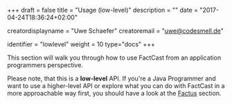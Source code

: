 +++
draft = false
title = "Usage (low-level)"
description = ""
date = "2017-04-24T18:36:24+02:00"

creatordisplayname = "Uwe Schaefer"
creatoremail = "uwe@codesmell.de"


identifier = "lowlevel"
weight = 10
type="docs"
+++

This section will walk you through how to use FactCast from an application programmers perspective.

Please note, that this is a **low-level** API. If you're a Java Programmer and want to use a higher-level API or explore what you can do with FactCast in a more approachable way first, you should have a look at the [Factus](/factus) section.


